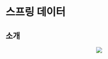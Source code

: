 # 스프링 데이터

## 소개
<p align="center"><img src = "https://github.com/qlalzl9/TIL/blob/master/Spring_SpringBoot/img/SpringBootSpringData_1.jpg"></p>

